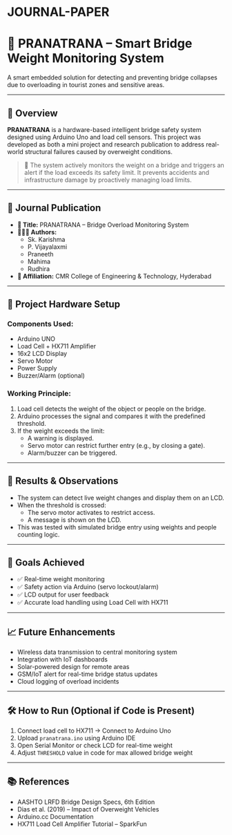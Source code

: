 # JOURNAL-PAPER
# 🚨 PRANATRANA – Smart Bridge Weight Monitoring System

A smart embedded solution for detecting and preventing bridge collapses due to overloading in tourist zones and sensitive areas.

---

## 📘 Overview

**PRANATRANA** is a hardware-based intelligent bridge safety system designed using Arduino Uno and load cell sensors. This project was developed as both a mini project and research publication to address real-world structural failures caused by overweight conditions.

> 📄 The system actively monitors the weight on a bridge and triggers an alert if the load exceeds its safety limit. It prevents accidents and infrastructure damage by proactively managing load limits.

---

## 🔬 Journal Publication

- **📑 Title:** PRANATRANA – Bridge Overload Monitoring System  
- **🧑‍🤝‍🧑 Authors:**  
  - Sk. Karishma  
  - P. Vijayalaxmi  
  - Praneeth  
  - Mahima  
  - Rudhira  
- **🏫 Affiliation:** CMR College of Engineering & Technology, Hyderabad 

---

## 🔧 Project Hardware Setup

### Components Used:
- Arduino UNO
- Load Cell + HX711 Amplifier
- 16x2 LCD Display
- Servo Motor
- Power Supply
- Buzzer/Alarm (optional)

### Working Principle:
1. Load cell detects the weight of the object or people on the bridge.
2. Arduino processes the signal and compares it with the predefined threshold.
3. If the weight exceeds the limit:
   - A warning is displayed.
   - Servo motor can restrict further entry (e.g., by closing a gate).
   - Alarm/buzzer can be triggered.

---

## 🧪 Results & Observations

- The system can detect live weight changes and display them on an LCD.
- When the threshold is crossed:
  - The servo motor activates to restrict access.
  - A message is shown on the LCD.
- This was tested with simulated bridge entry using weights and people counting logic.

---

## 🎯 Goals Achieved

- ✅ Real-time weight monitoring
- ✅ Safety action via Arduino (servo lockout/alarm)
- ✅ LCD output for user feedback
- ✅ Accurate load handling using Load Cell with HX711

---

## 📈 Future Enhancements

- Wireless data transmission to central monitoring system
- Integration with IoT dashboards
- Solar-powered design for remote areas
- GSM/IoT alert for real-time bridge status updates
- Cloud logging of overload incidents

---

## 🛠️ How to Run (Optional if Code is Present)

1. Connect load cell to HX711 → Connect to Arduino Uno
2. Upload `pranatrana.ino` using Arduino IDE
3. Open Serial Monitor or check LCD for real-time weight
4. Adjust `THRESHOLD` value in code for max allowed bridge weight

---

## 📚 References

- AASHTO LRFD Bridge Design Specs, 6th Edition
- Dias et al. (2019) – Impact of Overweight Vehicles
- Arduino.cc Documentation
- HX711 Load Cell Amplifier Tutorial – SparkFun
